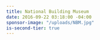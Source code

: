 ```yaml
---
title: National Building Museum
date: 2016-09-22 03:18:00 -04:00
sponsor-image: "/uploads/NBM.jpg"
is-second-tier: true
---
```


